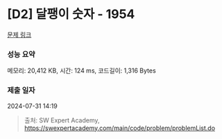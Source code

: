 # [D2] 달팽이 숫자 - 1954 

[문제 링크](https://swexpertacademy.com/main/code/problem/problemDetail.do?contestProbId=AV5PobmqAPoDFAUq) 

### 성능 요약

메모리: 20,412 KB, 시간: 124 ms, 코드길이: 1,316 Bytes

### 제출 일자

2024-07-31 14:19



> 출처: SW Expert Academy, https://swexpertacademy.com/main/code/problem/problemList.do